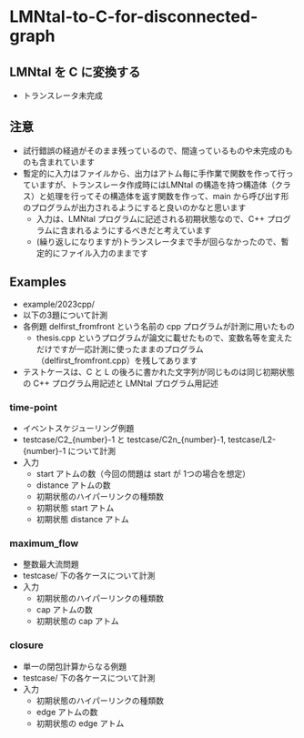 # LMNtal-to-C-for-disconnected-graph

## LMNtal を C に変換する
- トランスレータ未完成

## 注意
- 試行錯誤の経過がそのまま残っているので、間違っているものや未完成のものも含まれています
- 暫定的に入力はファイルから、出力はアトム毎に手作業で関数を作って行っていますが、トランスレータ作成時にはLMNtal の構造を持つ構造体（クラス）と処理を行ってその構造体を返す関数を作って、main から呼び出す形のプログラムが出力されるようにすると良いのかなと思います
    - 入力は、LMNtal プログラムに記述される初期状態なので、C++ プログラムに含まれるようにするべきだと考えています
    - (繰り返しになりますが)トランスレータまで手が回らなかったので、暫定的にファイル入力のままです

## Examples
- example/2023cpp/
- 以下の3題について計測
- 各例題 delfirst_fromfront という名前の cpp プログラムが計測に用いたもの
    - thesis.cpp というプログラムが論文に載せたもので、変数名等を変えただけですが一応計測に使ったままのプログラム（delfirst_fromfront.cpp）を残してあります
- テストケースは、C と L の後ろに書かれた文字列が同じものは同じ初期状態の C++ プログラム用記述と LMNtal プログラム用記述
### time-point
- イベントスケジューリング例題
- testcase/C2_{number}-1 と testcase/C2n_{number}-1, testcase/L2-{number}-1 について計測
- 入力
    - start アトムの数（今回の問題は start が 1つの場合を想定）
    - distance アトムの数
    - 初期状態のハイパーリンクの種類数
    - 初期状態 start アトム
    - 初期状態 distance アトム
### maximum_flow
- 整数最大流問題
- testcase/ 下の各ケースについて計測
- 入力
    - 初期状態のハイパーリンクの種類数
    - cap アトムの数
    - 初期状態の cap アトム

### closure
- 単一の閉包計算からなる例題
- testcase/ 下の各ケースについて計測
- 入力
    - 初期状態のハイパーリンクの種類数
    - edge アトムの数
    - 初期状態の edge アトム